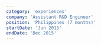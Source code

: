 ```yaml
---
category: 'experiences'
company: 'Assistant R&D Engineer'
position: 'Philippines (7 months)'
startDate: 'Jun 2015'
endDate: 'Dec 2015'
---
```


<!-- Printer UI Development. Test/Verification.  -->